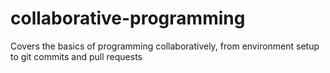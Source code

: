 # collaborative-programming
Covers the basics of programming collaboratively, from environment setup to git commits and pull requests
